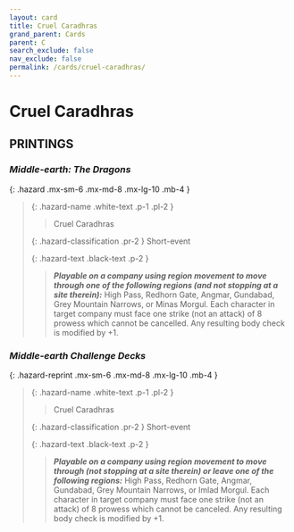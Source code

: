 ```yaml
---
layout: card
title: Cruel Caradhras
grand_parent: Cards
parent: C
search_exclude: false
nav_exclude: false
permalink: /cards/cruel-caradhras/
---
```


# Cruel Caradhras


## PRINTINGS


### _Middle-earth: The Dragons_

{: .hazard .mx-sm-6 .mx-md-8 .mx-lg-10 .mb-4 }
> {: .hazard-name .white-text .p-1 .pl-2 }
> > <div class="hazard-mp"></div>
> > <div class="card-name">Cruel Caradhras</div>
>
> {: .hazard-classification .pr-2 }
> Short-event
>
> {: .hazard-text .black-text .p-2 }
> > ***Playable on a company using region movement to move through one of the following regions (and not stopping at a site therein):*** High Pass, Redhorn Gate, Angmar, Gundabad, Grey Mountain Narrows, or Minas Morgul. Each character in target company must face one strike (not an attack) of 8 prowess which cannot be cancelled. Any resulting body check is modified by +1. 
>

### _Middle-earth Challenge Decks_

{: .hazard-reprint .mx-sm-6 .mx-md-8 .mx-lg-10 .mb-4 }
> {: .hazard-name .white-text .p-1 .pl-2 }
> > <div class="hazard-mp"></div>
> > <div class="card-name">Cruel Caradhras</div>
>
> {: .hazard-classification .pr-2 }
> Short-event
>
> {: .hazard-text .black-text .p-2 }
> > ***Playable on a company using region movement to move through (not stopping at a site therein) or leave one of the following regions:*** High Pass, Redhorn Gate, Angmar, Gundabad, Grey Mountain Narrows, or Imlad Morgul. Each character in target company must face one strike (not an attack) of 8 prowess which cannot be canceled. Any resulting body check is modified by +1. 
>
